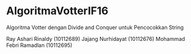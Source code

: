 AlgoritmaVotterIF16
===================

Algoritma Votter dengan Divide and Conquer untuk Pencocokkan String

Ray Ashari Rinaldy      (10112689)
Jajang Nurhidayat       (10112676)
Mohammad Febri Ramadlan (10112695)
